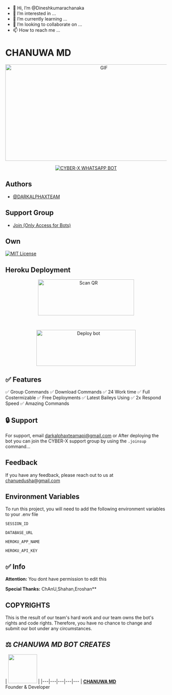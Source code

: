 - 👋 Hi, I’m @Dineshkumarachanaka
- 👀 I’m interested in ...
- 🌱 I’m currently learning ...
- 💞️ I’m looking to collaborate on ...
- 📫 How to reach me ...

<!---
Dineshkumarachanaka/Dineshkumarachanaka is a ✨ special ✨ repository because its `README.md` (this file) appears on your GitHub profile.
You can click the Preview link to take a look at your changes.
--->
# CHANUWA MD 

<p align = center>   <img src="https://telegra.ph/file/d2e43e0b7e028a334be7a.jpg" alt="GIF" width="600" height="300"/> </p>

<p align  = center> <a href="#"><img title="CYBER-X WHATSAPP BOT" src="https://img.shields.io/badge/CYBER-X WhatsApp Bot-green?colorA=%23ff0000&colorB=%23017e40&style=for-the-badge"></a> </p>


## Authors

- [@DARKALPHAXTEAM](https://www.github.com/Dineshkumarachanaka)

## Support Group

- [Join (Only Access for Bots) ]([https://chat.whatsapp.com/G1q4YavL1qPE9ed608U2Ha])

## Own

[![MIT License](https://telegra.ph/file/d2e43e0b7e028a334be7a.jpg)](https://choosealicense.com/licenses/mit/)

## Heroku Deployment

<p align = center > <a href="https://gpt-qr-code.onrender.com/cyber-x"><img align="center" src="https://i.imgur.com/dzPTA6u.png" alt="Scan QR" height="112" width="300" /></a> </p> <br>
<p align = center > <a href="https://heroku.com/deploy?template=https://github.com/darkalphaxteam/CYBER-X-WHATSAPP-BOT" target="blank"><img align="center" src="https://i.imgur.com/6rs61MY.png" alt="Deploy bot" height="112" width="310" /></a> </p>



## ✅ Features

✅ Group Commands
✅ Download Commands
✅ 24 Work time
✅ Full Costermizable
✅ Free Deployments
✅ Latest Baileys Using
✅ 2x Respond Speed
✅ Amazing Commands


## 🔒 Support

For support, email darkalphaxteamapi@gmail.com or After deploying the bot you can join the CYBER-X support group by using the `.joinsup` command…


## Feedback

If you have any feedback, please reach out to us at chanuedusha@gmail.com


## Environment Variables

To run this project, you will need to add the following environment variables to your .env file

`SESSION_ID`

`DATABASE_URL`

`HEROKU_APP_NAME`

`HEROKU_API_KEY`






## ✅ Info

**Attention:** You dont have permission to edit this

**Special Thanks:** ChAnU,Shahan,Eroshan**
## COPYRIGHTS 

This is the result of our team's hard work and our team owns the bot's rights and code rights. Therefore, you have no chance to change and submit our bot under any circumstances.


## ⚖️  *CHANUWA MD BOT CREATES*

| <a href="https://github.com/CHANUWAMD"><img src="https://telegra.ph/file/d2e43e0b7e028a334be7a.jpg" width=90 height=90></a> |
|---|---|---|---|---
| **[CHANUWA MD](https://github.com/Dineshkumarachanaka/)**</br>Founder & Developer</br>
